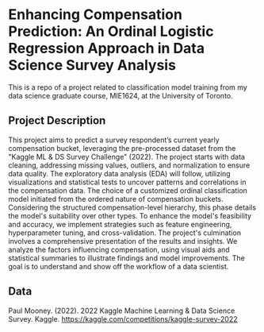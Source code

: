 # Enhancing Compensation Prediction: An Ordinal Logistic Regression Approach in Data Science Survey Analysis

This is a repo of a project related to classification model training from my data science graduate course, MIE1624, at the University of Toronto.

## Project Description
This project aims to predict a survey respondent’s current yearly compensation bucket, leveraging the pre-processed dataset from the "Kaggle ML & DS Survey Challenge" (2022). The project starts with data cleaning, addressing missing values, outliers, and normalization to ensure data quality. The exploratory data analysis (EDA) will follow, utilizing visualizations and statistical tests to uncover patterns and correlations in the compensation data. The choice of a customized ordinal classification model initiated from the ordered nature of compensation buckets. Considering the structured compensation-level hierarchy, this phase details the model's suitability over other types. To enhance the model's feasibility and accuracy, we implement strategies such as feature engineering, hyperparameter tuning, and cross-validation. The project's culmination involves a comprehensive presentation of the results and insights. We analyze the factors influencing compensation, using visual aids and statistical summaries to illustrate findings and model improvements. The goal is to understand and show off the workflow of a data scientist.

## Data
Paul Mooney. (2022). 2022 Kaggle Machine Learning & Data Science Survey. Kaggle. https://kaggle.com/competitions/kaggle-survey-2022
